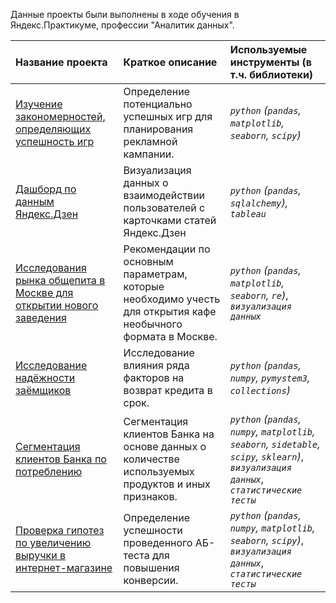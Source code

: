 Данные проекты были выполнены в ходе обучения в Яндекс.Практикуме, профессии "Аналитик данных".

| Название проекта | Краткое описание | Используемые инструменты (в т.ч. библиотеки) | 
| :---------------------- | :---------------------- | :---------------------- |
| [Изучение закономерностей, определяющих успешность игр](https://github.com/krosskayen/yandex_praktikum_da/tree/main/game_sales) | Определение потенциально успешных игр для планирования рекламной кампании.| *`python` (`pandas`, `matplotlib`, `seaborn`, `scipy`)* |
| [Дашборд по данным Яндекс.Дзен](https://github.com/krosskayen/yandex_praktikum_da/tree/main/dashboard_yandex_dzen) | Визуализация данных о взаимодействии пользователей с карточками статей Яндекс.Дзен| *`python` (`pandas`, `sqlalchemy`), `tableau`* |
| [Исследования рынка общепита в Москве для открытии нового заведения](https://github.com/krosskayen/yandex_praktikum_da/tree/main/food_establishment) | Рекомендации по основным параметрам, которые необходимо учесть для открытия кафе необычного формата в Москве.| *`python` (`pandas`, `matplotlib`, `seaborn`, `re`)*, *`визуализация данных`* |
| [Исследование надёжности заёмщиков ](https://github.com/krosskayen/yandex_praktikum_da/tree/main/bank_debtors) | Исследование влияния ряда факторов на возврат кредита в срок.| *`python` (`pandas`, `numpy`, `pymystem3`, `collections`)* |
| [Сегментация клиентов Банка по потреблению](https://github.com/krosskayen/yandex_praktikum_da/tree/main/bank_customers_segmentation) | Сегментация клиентов Банка на основе данных о количестве используемых продуктов и иных признаков.| *`python` (`pandas`, `numpy`, `matplotlib`, `seaborn`, `sidetable`, `scipy`, `sklearn`)*, *`визуализация данных`*, *`статистические тесты`*  |
| [Проверка гипотез по увеличению выручки в интернет-магазине](https://github.com/krosskayen/yandex_praktikum_da/tree/main/increase_revenue_ab_test) | Определение успешности проведенного АБ-теста для повышения конверсии.| *`python` (`pandas`, `numpy`, `matplotlib`, `seaborn`, `scipy`)*, *`визуализация данных`*, *`статистические тесты`* |

